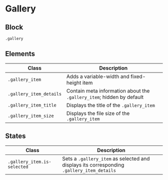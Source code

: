 # Gallery

## Block

`.gallery`

## Elements

| Class                   | Description                                                  |
| ----------------------- | ------------------------------------------------------------ |
| `.gallery_item`         | Adds a variable-width and fixed-height item                  |
| `.gallery_item_details` | Contain meta information about the `.gallery_item`; hidden by default |
| `.gallery_item_title`   | Displays the title of the `.gallery_item`                    |
| `.gallery_item_size`    | Displays the file size of the `.gallery_item`                |

## States

| Class                       | Description                                                  |
| --------------------------- | ------------------------------------------------------------ |
| `.gallery_item.is-selected` | Sets a `.gallery_item` as selected and displays its corresponding `.gallery_item_details` |

<!--TODO: May need to add grid helpers -->